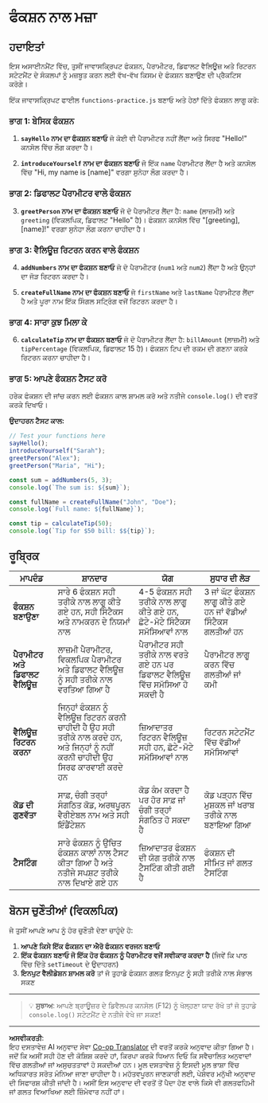 <!--
CO_OP_TRANSLATOR_METADATA:
{
  "original_hash": "8328f58f4593b4671656ff8f4b2edbd9",
  "translation_date": "2025-10-22T17:23:08+00:00",
  "source_file": "2-js-basics/2-functions-methods/assignment.md",
  "language_code": "pa"
}
-->
# ਫੰਕਸ਼ਨ ਨਾਲ ਮਜ਼ਾ

## ਹਦਾਇਤਾਂ

ਇਸ ਅਸਾਈਨਮੈਂਟ ਵਿੱਚ, ਤੁਸੀਂ ਜਾਵਾਸਕ੍ਰਿਪਟ ਫੰਕਸ਼ਨ, ਪੈਰਾਮੀਟਰ, ਡਿਫਾਲਟ ਵੈਲਿਊਜ਼ ਅਤੇ ਰਿਟਰਨ ਸਟੇਟਮੈਂਟ ਦੇ ਸੰਕਲਪਾਂ ਨੂੰ ਮਜ਼ਬੂਤ ਕਰਨ ਲਈ ਵੱਖ-ਵੱਖ ਕਿਸਮ ਦੇ ਫੰਕਸ਼ਨ ਬਣਾਉਣ ਦੀ ਪ੍ਰੈਕਟਿਸ ਕਰੋਗੇ।

ਇੱਕ ਜਾਵਾਸਕ੍ਰਿਪਟ ਫਾਈਲ `functions-practice.js` ਬਣਾਓ ਅਤੇ ਹੇਠਾਂ ਦਿੱਤੇ ਫੰਕਸ਼ਨ ਲਾਗੂ ਕਰੋ:

### ਭਾਗ 1: ਬੇਸਿਕ ਫੰਕਸ਼ਨ
1. **`sayHello` ਨਾਮ ਦਾ ਫੰਕਸ਼ਨ ਬਣਾਓ** ਜੋ ਕੋਈ ਵੀ ਪੈਰਾਮੀਟਰ ਨਹੀਂ ਲੈਂਦਾ ਅਤੇ ਸਿਰਫ "Hello!" ਕਨਸੋਲ ਵਿੱਚ ਲੌਗ ਕਰਦਾ ਹੈ।

2. **`introduceYourself` ਨਾਮ ਦਾ ਫੰਕਸ਼ਨ ਬਣਾਓ** ਜੋ ਇੱਕ `name` ਪੈਰਾਮੀਟਰ ਲੈਂਦਾ ਹੈ ਅਤੇ ਕਨਸੋਲ ਵਿੱਚ "Hi, my name is [name]" ਵਰਗਾ ਸੁਨੇਹਾ ਲੌਗ ਕਰਦਾ ਹੈ।

### ਭਾਗ 2: ਡਿਫਾਲਟ ਪੈਰਾਮੀਟਰ ਵਾਲੇ ਫੰਕਸ਼ਨ
3. **`greetPerson` ਨਾਮ ਦਾ ਫੰਕਸ਼ਨ ਬਣਾਓ** ਜੋ ਦੋ ਪੈਰਾਮੀਟਰ ਲੈਂਦਾ ਹੈ: `name` (ਲਾਜ਼ਮੀ) ਅਤੇ `greeting` (ਵਿਕਲਪਿਕ, ਡਿਫਾਲਟ "Hello" ਹੈ)। ਫੰਕਸ਼ਨ ਕਨਸੋਲ ਵਿੱਚ "[greeting], [name]!" ਵਰਗਾ ਸੁਨੇਹਾ ਲੌਗ ਕਰਨਾ ਚਾਹੀਦਾ ਹੈ।

### ਭਾਗ 3: ਵੈਲਿਊਜ਼ ਰਿਟਰਨ ਕਰਨ ਵਾਲੇ ਫੰਕਸ਼ਨ
4. **`addNumbers` ਨਾਮ ਦਾ ਫੰਕਸ਼ਨ ਬਣਾਓ** ਜੋ ਦੋ ਪੈਰਾਮੀਟਰ (`num1` ਅਤੇ `num2`) ਲੈਂਦਾ ਹੈ ਅਤੇ ਉਨ੍ਹਾਂ ਦਾ ਜੋੜ ਰਿਟਰਨ ਕਰਦਾ ਹੈ।

5. **`createFullName` ਨਾਮ ਦਾ ਫੰਕਸ਼ਨ ਬਣਾਓ** ਜੋ `firstName` ਅਤੇ `lastName` ਪੈਰਾਮੀਟਰ ਲੈਂਦਾ ਹੈ ਅਤੇ ਪੂਰਾ ਨਾਮ ਇੱਕ ਸਿੰਗਲ ਸਟ੍ਰਿੰਗ ਵਜੋਂ ਰਿਟਰਨ ਕਰਦਾ ਹੈ।

### ਭਾਗ 4: ਸਾਰਾ ਕੁਝ ਮਿਲਾ ਕੇ
6. **`calculateTip` ਨਾਮ ਦਾ ਫੰਕਸ਼ਨ ਬਣਾਓ** ਜੋ ਦੋ ਪੈਰਾਮੀਟਰ ਲੈਂਦਾ ਹੈ: `billAmount` (ਲਾਜ਼ਮੀ) ਅਤੇ `tipPercentage` (ਵਿਕਲਪਿਕ, ਡਿਫਾਲਟ 15 ਹੈ)। ਫੰਕਸ਼ਨ ਟਿਪ ਦੀ ਰਕਮ ਦੀ ਗਣਨਾ ਕਰਕੇ ਰਿਟਰਨ ਕਰਨਾ ਚਾਹੀਦਾ ਹੈ।

### ਭਾਗ 5: ਆਪਣੇ ਫੰਕਸ਼ਨ ਟੈਸਟ ਕਰੋ
ਹਰੇਕ ਫੰਕਸ਼ਨ ਦੀ ਜਾਂਚ ਕਰਨ ਲਈ ਫੰਕਸ਼ਨ ਕਾਲ ਸ਼ਾਮਲ ਕਰੋ ਅਤੇ ਨਤੀਜੇ `console.log()` ਦੀ ਵਰਤੋਂ ਕਰਕੇ ਦਿਖਾਓ।

**ਉਦਾਹਰਨ ਟੈਸਟ ਕਾਲ:**
```javascript
// Test your functions here
sayHello();
introduceYourself("Sarah");
greetPerson("Alex");
greetPerson("Maria", "Hi");

const sum = addNumbers(5, 3);
console.log(`The sum is: ${sum}`);

const fullName = createFullName("John", "Doe");
console.log(`Full name: ${fullName}`);

const tip = calculateTip(50);
console.log(`Tip for $50 bill: $${tip}`);
```

## ਰੂਬ੍ਰਿਕ

| ਮਾਪਦੰਡ | ਸ਼ਾਨਦਾਰ | ਯੋਗ | ਸੁਧਾਰ ਦੀ ਲੋੜ |
| -------- | --------- | -------- | ----------------- |
| **ਫੰਕਸ਼ਨ ਬਣਾਉਣਾ** | ਸਾਰੇ 6 ਫੰਕਸ਼ਨ ਸਹੀ ਤਰੀਕੇ ਨਾਲ ਲਾਗੂ ਕੀਤੇ ਗਏ ਹਨ, ਸਹੀ ਸਿੰਟੈਕਸ ਅਤੇ ਨਾਮਕਰਨ ਦੇ ਨਿਯਮਾਂ ਨਾਲ | 4-5 ਫੰਕਸ਼ਨ ਸਹੀ ਤਰੀਕੇ ਨਾਲ ਲਾਗੂ ਕੀਤੇ ਗਏ ਹਨ, ਛੋਟੇ-ਮੋਟੇ ਸਿੰਟੈਕਸ ਸਮੱਸਿਆਵਾਂ ਨਾਲ | 3 ਜਾਂ ਘੱਟ ਫੰਕਸ਼ਨ ਲਾਗੂ ਕੀਤੇ ਗਏ ਹਨ ਜਾਂ ਵੱਡੀਆਂ ਸਿੰਟੈਕਸ ਗਲਤੀਆਂ ਹਨ |
| **ਪੈਰਾਮੀਟਰ ਅਤੇ ਡਿਫਾਲਟ ਵੈਲਿਊਜ਼** | ਲਾਜ਼ਮੀ ਪੈਰਾਮੀਟਰ, ਵਿਕਲਪਿਕ ਪੈਰਾਮੀਟਰ ਅਤੇ ਡਿਫਾਲਟ ਵੈਲਿਊਜ਼ ਨੂੰ ਸਹੀ ਤਰੀਕੇ ਨਾਲ ਵਰਤਿਆ ਗਿਆ ਹੈ | ਪੈਰਾਮੀਟਰ ਸਹੀ ਤਰੀਕੇ ਨਾਲ ਵਰਤੇ ਗਏ ਹਨ ਪਰ ਡਿਫਾਲਟ ਵੈਲਿਊਜ਼ ਵਿੱਚ ਸਮੱਸਿਆ ਹੋ ਸਕਦੀ ਹੈ | ਪੈਰਾਮੀਟਰ ਲਾਗੂ ਕਰਨ ਵਿੱਚ ਗਲਤੀਆਂ ਜਾਂ ਕਮੀ |
| **ਵੈਲਿਊਜ਼ ਰਿਟਰਨ ਕਰਨਾ** | ਜਿਨ੍ਹਾਂ ਫੰਕਸ਼ਨ ਨੂੰ ਵੈਲਿਊਜ਼ ਰਿਟਰਨ ਕਰਨੀ ਚਾਹੀਦੀ ਹੈ ਉਹ ਸਹੀ ਤਰੀਕੇ ਨਾਲ ਕਰਦੇ ਹਨ, ਅਤੇ ਜਿਨ੍ਹਾਂ ਨੂੰ ਨਹੀਂ ਕਰਨੀ ਚਾਹੀਦੀ ਉਹ ਸਿਰਫ ਕਾਰਵਾਈ ਕਰਦੇ ਹਨ | ਜ਼ਿਆਦਾਤਰ ਰਿਟਰਨ ਵੈਲਿਊਜ਼ ਸਹੀ ਹਨ, ਛੋਟੇ-ਮੋਟੇ ਸਮੱਸਿਆਵਾਂ ਨਾਲ | ਰਿਟਰਨ ਸਟੇਟਮੈਂਟ ਵਿੱਚ ਵੱਡੀਆਂ ਸਮੱਸਿਆਵਾਂ |
| **ਕੋਡ ਦੀ ਗੁਣਵੱਤਾ** | ਸਾਫ਼, ਚੰਗੀ ਤਰ੍ਹਾਂ ਸੰਗਠਿਤ ਕੋਡ, ਅਰਥਪੂਰਨ ਵੈਰੀਏਬਲ ਨਾਮ ਅਤੇ ਸਹੀ ਇੰਡੈਂਟੇਸ਼ਨ | ਕੋਡ ਕੰਮ ਕਰਦਾ ਹੈ ਪਰ ਹੋਰ ਸਾਫ਼ ਜਾਂ ਚੰਗੀ ਤਰ੍ਹਾਂ ਸੰਗਠਿਤ ਹੋ ਸਕਦਾ ਹੈ | ਕੋਡ ਪੜ੍ਹਨ ਵਿੱਚ ਮੁਸ਼ਕਲ ਜਾਂ ਖਰਾਬ ਤਰੀਕੇ ਨਾਲ ਬਣਾਇਆ ਗਿਆ |
| **ਟੈਸਟਿੰਗ** | ਸਾਰੇ ਫੰਕਸ਼ਨ ਨੂੰ ਉਚਿਤ ਫੰਕਸ਼ਨ ਕਾਲਾਂ ਨਾਲ ਟੈਸਟ ਕੀਤਾ ਗਿਆ ਹੈ ਅਤੇ ਨਤੀਜੇ ਸਪਸ਼ਟ ਤਰੀਕੇ ਨਾਲ ਦਿਖਾਏ ਗਏ ਹਨ | ਜ਼ਿਆਦਾਤਰ ਫੰਕਸ਼ਨ ਦੀ ਯੋਗ ਤਰੀਕੇ ਨਾਲ ਟੈਸਟਿੰਗ ਕੀਤੀ ਗਈ ਹੈ | ਫੰਕਸ਼ਨ ਦੀ ਸੀਮਿਤ ਜਾਂ ਗਲਤ ਟੈਸਟਿੰਗ |

## ਬੋਨਸ ਚੁਣੌਤੀਆਂ (ਵਿਕਲਪਿਕ)

ਜੇ ਤੁਸੀਂ ਆਪਣੇ ਆਪ ਨੂੰ ਹੋਰ ਚੁਣੌਤੀ ਦੇਣਾ ਚਾਹੁੰਦੇ ਹੋ:

1. **ਆਪਣੇ ਕਿਸੇ ਇੱਕ ਫੰਕਸ਼ਨ ਦਾ ਐਰੋ ਫੰਕਸ਼ਨ ਵਰਜਨ ਬਣਾਓ**
2. **ਇੱਕ ਫੰਕਸ਼ਨ ਬਣਾਓ ਜੋ ਇੱਕ ਹੋਰ ਫੰਕਸ਼ਨ ਨੂੰ ਪੈਰਾਮੀਟਰ ਵਜੋਂ ਸਵੀਕਾਰ ਕਰਦਾ ਹੈ** (ਜਿਵੇਂ ਕਿ ਪਾਠ ਵਿੱਚ ਦਿੱਤੇ `setTimeout` ਦੇ ਉਦਾਹਰਨ)
3. **ਇਨਪੁਟ ਵੈਲੀਡੇਸ਼ਨ ਸ਼ਾਮਲ ਕਰੋ** ਤਾਂ ਜੋ ਤੁਹਾਡੇ ਫੰਕਸ਼ਨ ਗਲਤ ਇਨਪੁਟ ਨੂੰ ਸਹੀ ਤਰੀਕੇ ਨਾਲ ਸੰਭਾਲ ਸਕਣ

---

> 💡 **ਸੁਝਾਅ**: ਆਪਣੇ ਬ੍ਰਾਊਜ਼ਰ ਦੇ ਡਿਵੈਲਪਰ ਕਨਸੋਲ (F12) ਨੂੰ ਖੋਲ੍ਹਣਾ ਯਾਦ ਰੱਖੋ ਤਾਂ ਜੋ ਤੁਹਾਡੇ `console.log()` ਸਟੇਟਮੈਂਟ ਦੇ ਨਤੀਜੇ ਵੇਖੇ ਜਾ ਸਕਣ!

---

**ਅਸਵੀਕਰਤੀ**:  
ਇਹ ਦਸਤਾਵੇਜ਼ AI ਅਨੁਵਾਦ ਸੇਵਾ [Co-op Translator](https://github.com/Azure/co-op-translator) ਦੀ ਵਰਤੋਂ ਕਰਕੇ ਅਨੁਵਾਦ ਕੀਤਾ ਗਿਆ ਹੈ। ਜਦੋਂ ਕਿ ਅਸੀਂ ਸਹੀ ਹੋਣ ਦੀ ਕੋਸ਼ਿਸ਼ ਕਰਦੇ ਹਾਂ, ਕਿਰਪਾ ਕਰਕੇ ਧਿਆਨ ਦਿਓ ਕਿ ਸਵੈਚਾਲਿਤ ਅਨੁਵਾਦਾਂ ਵਿੱਚ ਗਲਤੀਆਂ ਜਾਂ ਅਸੁਚਤਤਾਵਾਂ ਹੋ ਸਕਦੀਆਂ ਹਨ। ਮੂਲ ਦਸਤਾਵੇਜ਼ ਨੂੰ ਇਸਦੀ ਮੂਲ ਭਾਸ਼ਾ ਵਿੱਚ ਅਧਿਕਾਰਤ ਸਰੋਤ ਮੰਨਿਆ ਜਾਣਾ ਚਾਹੀਦਾ ਹੈ। ਮਹੱਤਵਪੂਰਨ ਜਾਣਕਾਰੀ ਲਈ, ਪੇਸ਼ੇਵਰ ਮਨੁੱਖੀ ਅਨੁਵਾਦ ਦੀ ਸਿਫਾਰਸ਼ ਕੀਤੀ ਜਾਂਦੀ ਹੈ। ਅਸੀਂ ਇਸ ਅਨੁਵਾਦ ਦੀ ਵਰਤੋਂ ਤੋਂ ਪੈਦਾ ਹੋਣ ਵਾਲੇ ਕਿਸੇ ਵੀ ਗਲਤਫਹਿਮੀ ਜਾਂ ਗਲਤ ਵਿਆਖਿਆ ਲਈ ਜ਼ਿੰਮੇਵਾਰ ਨਹੀਂ ਹਾਂ।